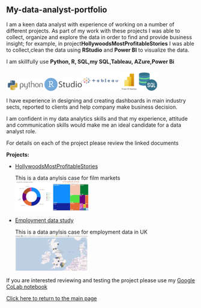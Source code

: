 ## My-data-analyst-portfolio
I am a keen data analyst with experience of working on a number of different projects. As part of my work with these projects I was able to collect, organize and explore the data in order to find and provide business insight; for example, in project**HollywoodsMostProfitableStories** I was able to collect,clean the data using **RStudio** and **Power BI** to visualize the data.

I am skillfully use **Python, R, SQL,my SQL,Tableau, AZure,Power Bi**

<img src="pythonlogo.png" alt="drawing" width="20%"/><img src="R.png" alt="drawing" width="20%"/><img src="tableau.png" alt="drawing" width="20%"/><img src="power bi.jpg" alt="drawing" width="10%"/><img src="sqllogo.png" alt="drawing" width="10%"/>

I have experience in designing and creating dashboards in main industry sects, reported to clients and help company make business decision.

I am confident in my data analytics skills and that my experience, attitude and communication skills would make me an ideal candidate for a data analyst role.

For details on each of the project please review the linked documents

**Projects:** <br>
* [HollywoodsMostProfitableStories](holly/readme.md)<p>This is a data anylsis case for film markets
<br> <img src="hollyMap1.JPG" alt="drawing" width="20%"/>    <img src="hollyMap2.JPG" alt="drawing" width="20%"/>

* [Employment data study](emsi/readme.md)<p>This is a data anylsis case for employment data in UK
  <br> <img src="emsi/employment.JPG" alt="drawing" width="40%"/>    


If you are interested reviewing and testing the project please use my [Google CoLab notebook](https://colab.research.google.com/drive/1qliHpWa2ZjJMls7ii0N8p5Ki8cs9neK-?usp=sharing)

[Click here to return to the main page](README.md)

